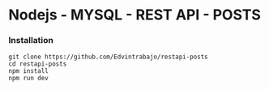 # Nodejs - MYSQL - REST API - POSTS

### Installation

```
git clone https://github.com/Edvintrabajo/restapi-posts
cd restapi-posts
npm install
npm run dev
```